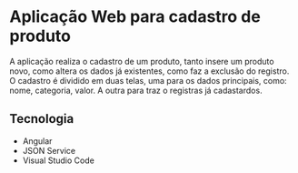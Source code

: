 # Aplicação Web para cadastro de produto

A aplicação realiza o cadastro de um produto, tanto insere um produto novo,
como altera os dados já existentes, como faz a exclusão do registro.
O cadastro é dividido em duas telas, uma para os dados principais, como:
nome, categoria, valor.
A outra para traz o registras já cadastardos.


## Tecnologia
* Angular
* JSON Service
* Visual Studio Code



